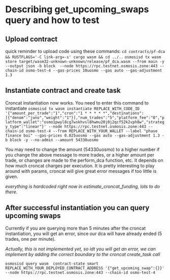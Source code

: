 # Describing get_upcoming_swaps query and how to test

## Upload contract
quick reminder to upload code using these commands:
`cd contracts/pf-dca && RUSTFLAGS='-C link-arg=-s' cargo wasm && cd ../..`
`osmosisd tx wasm store target/wasm32-unknown-unknown/release/pf_dca.wasm --from main -y --output json -b block  --node https://rpc.testnet.osmosis.zone:443 --chain-id osmo-test-4 --gas-prices 10uosmo --gas auto --gas-adjustment 1.3`

## Instantiate contract and create task
Croncat instantiation now works. You need to enter this command to instantiate
`osmosisd tx wasm instantiate REPLACE_WITH_CODE_ID '{"amount_per_trade":"1","cron":"1 * * * * *","destinations":[{"denom":"juno","weight":"1"}],"num_trades":"5","platform_fee":"0","platform_wallet":"osmo1pwyl8cg7wskhvsl8hwmu20j0j2qcf52k2vph8w","strategy_type":"linear"}' --node https://rpc.testnet.osmosis.zone:443 --chain-id osmo-test-4 --from REPLACE_WITH_YOUR_WALLET --label "phase finance boi" --gas-prices 0.025uosmo --gas auto --gas-adjustment 1.3 -b block -y --no-admin --amount 54330uosmo`

You may need to change the amount (54330uosmo) to a higher number if you change the above message to more trades, or a higher amount per trade, or changes are made to the perform_dca function, etc. It depends on how much croncat charges per execution. It is pretty interesting to play around with params, croncat will give great error messages if too little is given. 

*everything is hardcoded right now in estimate_croncat_funding, lots to do there.*

## After successful instantiation you can query upcoming swaps
Currently if you are querying more than 5 minutes after the croncat instantiation, you will get an error, since our dca will have already ended (5 trades, one per minute).

*Actually, this is not implemented yet, so idt you will get an error, we can implement by adding the correct boundary to the croncat create_task call*

`osmosisd query wasm  contract-state smart REPLACE_WITH_YOUR_DEPLOYED_CONTRACT_ADDRESS '{"get_upcoming_swap":{}}' --node https://rpc.testnet.osmosis.zone:443 --chain-id osmo-test-4`

